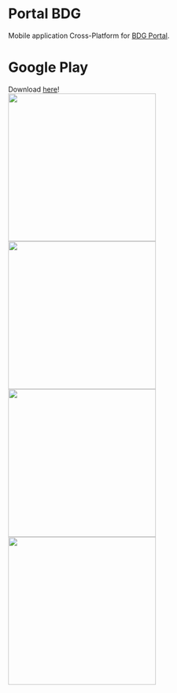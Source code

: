 # Portal BDG
Mobile application Cross-Platform for <a href="http://bdg.media/" target="_blank">BDG Portal</a>.

# Google Play
<p>
Download <a href="https://play.google.com/store/apps/details?id=media.bdg" target="_blank">here</a>!<br/>
<img src="https://lh3.googleusercontent.com/2oQPIpoC0q9FkQnWJwUw7-jCsFgJlCOFybLDI2bx5G4k18i0xM3q7C3Nid1TDqoFzDM=h900-rw" height="300" />
<img src="https://lh3.googleusercontent.com/c2iwOeZmuASQmzHmvMWiuWS6m5Ck_scJIlKSFlCf4A0j1QL9O3WRWrEYzSqXEpUMhCw=h900-rw" height="300" />
<img src="https://lh3.googleusercontent.com/ygtYeiJyL6pMFSM6LEgYvWIQ2Cs8DFWa5nBVrCtGpSZeiRLsL1vhbzulhXSY1fyGQFVW=h900-rw" height="300" />
<img src="https://lh3.googleusercontent.com/N-KmBfU8IZNOPnwuHs6gm_b5nlMnaVcq0NPWdiiopfadhwil_TUKvTbemi3eQwD03QA=h900-rw" height="300" />
</p>
